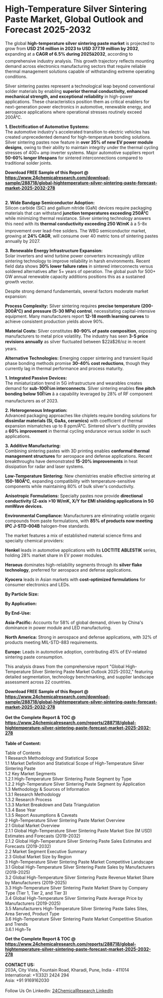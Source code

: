 <h1>High-Temperature Silver Sintering Paste Market, Global Outlook and Forecast 2025-2032</h1><p>The global <strong>high-temperature silver sintering paste market</strong> is projected to grow from <strong>USD 214 million in 2023 to USD 377.19 million by 2032</strong>, expanding at a <strong>CAGR of 6.5% during 2025â2032</strong>, according to comprehensive industry analysis. This growth trajectory reflects mounting demand across electronics manufacturing sectors that require reliable thermal management solutions capable of withstanding extreme operating conditions.</p><p>Silver sintering pastes represent a technological leap beyond conventional solder materials by enabling <strong>superior thermal conductivity, enhanced mechanical strength, and exceptional reliability</strong> in high-power applications. These characteristics position them as critical enablers for next-generation power electronics in automotive, renewable energy, and aerospace applications where operational stresses routinely exceed 200Â°C.</p><p><strong>1. Electrification of Automotive Systems:</strong><br>
The automotive industry's accelerated transition to electric vehicles has created unprecedented demand for high-temperature bonding solutions. Silver sintering pastes now feature in <strong>over 35% of new EV power module designs</strong>, owing to their ability to maintain integrity under the thermal cycling stresses of 400+ amp inverter systems. Major automotive suppliers report <strong>50-60% longer lifespans</strong> for sintered interconnections compared to traditional solder joints.</p><div><b>Download FREE Sample of this Report @ 
            <a href="https://www.24chemicalresearch.com/download-sample/288718/global-hightemperature-silver-sintering-paste-forecast-market-2025-2032-278">
            https://www.24chemicalresearch.com/download-sample/288718/global-hightemperature-silver-sintering-paste-forecast-market-2025-2032-278</a></b></div><br><p><strong>2. Wide Bandgap Semiconductor Adoption:</strong><br>
Silicon carbide (SiC) and gallium nitride (GaN) devices require packaging materials that can withstand <strong>junction temperatures exceeding 250Â°C</strong> while minimizing thermal resistance. Silver sintering technology answers this need with its <strong>thermal conductivity exceeding 250 W/mK</strong> â a 5-8x improvement over lead-free solders. The WBG semiconductor market, growing at <strong>24% CAGR</strong>, will consume over 40 metric tons of sintering pastes annually by 2027.</p><p><strong>3. Renewable Energy Infrastructure Expansion:</strong><br>
Solar inverters and wind turbine power converters increasingly utilize sintering technology to improve reliability in harsh environments. Recent field data shows <strong>30% lower failure rates</strong> in sintered interconnects versus soldered alternatives after 5+ years of operation. The global push for 500+ GW annual renewable capacity additions positions this as a sustained growth vector.</p><p>Despite strong demand fundamentals, several factors moderate market expansion:</p><p><strong>Process Complexity:</strong> Silver sintering requires <strong>precise temperature (200-300Â°C) and pressure (5-30 MPa) control</strong>, necessitating capital-intensive equipment. Many manufacturers report <strong>12-18 month learning curves</strong> to achieve consistent production yields above 90%.</p><p><strong>Material Costs:</strong> Silver constitutes <strong>80-90% of paste composition</strong>, exposing manufacturers to metal price volatility. The industry has seen <strong>3-5 price revisions annually</strong> as silver fluctuated between $22â$26/oz in recent years.</p><p><strong>Alternative Technologies:</strong> Emerging copper sintering and transient liquid phase bonding methods promise <strong>30-40% cost reductions</strong>, though they currently lag in thermal performance and process maturity.</p><p><strong>1. Integrated Passive Devices:</strong><br>
The miniaturization trend in 5G infrastructure and wearables creates demand for <strong>sub-100Î¼m interconnects</strong>. Silver sintering enables <strong>fine pitch bonding below 50Î¼m</strong> â a capability leveraged by 28% of RF component manufacturers as of 2023.</p><p><strong>2. Heterogeneous Integration:</strong><br>
Advanced packaging approaches like chiplets require bonding solutions for <strong>dissimilar materials (Si, GaAs, ceramics)</strong> with coefficient of thermal expansion mismatches up to 8 ppm/Â°C. Sintered silver's ductility provides a <strong>60% improvement</strong> in thermal cycling endurance versus solder in such applications.</p><p><strong>3. Additive Manufacturing:</strong><br>
Combining sintering pastes with 3D printing enables <strong>conformal thermal management structures</strong> for aerospace and defense applications. Recent breakthroughs have demonstrated <strong>15-20% improvements</strong> in heat dissipation for radar and laser systems.</p><p><strong>Low-Temperature Sintering:</strong> New chemistries enable effective sintering at <strong>150-180Â°C</strong>, expanding compatibility with temperature-sensitive components while maintaining 80% of bulk silver's conductivity.</p><p><strong>Anisotropic Formulations:</strong> Specialty pastes now provide <strong>directional conductivity (Z-axis &gt;10 W/mK, X/Y  for EMI shielding applications in 5G mmWave devices.</strong></p><p><strong>Environmental Compliance:</strong> Manufacturers are eliminating volatile organic compounds from paste formulations, with <strong>85% of products now meeting IPC J-STD-004B</strong> halogen-free standards.</p><p>The market features a mix of established material science firms and specialty chemical providers:</p><p><strong>Henkel</strong> leads in automotive applications with its <strong>LOCTITE ABLESTIK</strong> series, holding 28% market share in EV power modules.</p><p><strong>Heraeus</strong> dominates high-reliability segments through its <strong>silver flake technology</strong>, preferred for aerospace and defense applications.</p><p><strong>Kyocera</strong> leads in Asian markets with <strong>cost-optimized formulations</strong> for consumer electronics and LEDs.</p><p><strong>By Particle Size:</strong></p><p><strong>By Application:</strong></p><p><strong>By End-Use:</strong></p><p><strong>Asia-Pacific:</strong> Accounts for 58% of global demand, driven by China's dominance in power module and LED manufacturing.</p><p><strong>North America:</strong> Strong in aerospace and defense applications, with 32% of products meeting MIL-STD-883 requirements.</p><p><strong>Europe:</strong> Leads in automotive adoption, contributing 45% of EV-related sintering paste consumption.</p><p>This analysis draws from the comprehensive report "Global High-Temperature Silver Sintering Paste Market Outlook 2025-2032," featuring detailed segmentation, technology benchmarking, and supplier landscape assessment across 22 countries.</p><div><b>Download FREE Sample of this Report @ 
            <a href="https://www.24chemicalresearch.com/download-sample/288718/global-hightemperature-silver-sintering-paste-forecast-market-2025-2032-278">
            https://www.24chemicalresearch.com/download-sample/288718/global-hightemperature-silver-sintering-paste-forecast-market-2025-2032-278</a></b></div><br><div><b>Get the Complete Report & TOC @ 
            <a href="https://www.24chemicalresearch.com/reports/288718/global-hightemperature-silver-sintering-paste-forecast-market-2025-2032-278">
            https://www.24chemicalresearch.com/reports/288718/global-hightemperature-silver-sintering-paste-forecast-market-2025-2032-278</a></b></div><br>
            <b>Table of Content:</b><p>Table of Contents<br />
1 Research Methodology and Statistical Scope<br />
1.1 Market Definition and Statistical Scope of High-Temperature Silver Sintering Paste<br />
1.2 Key Market Segments<br />
1.2.1 High-Temperature Silver Sintering Paste Segment by Type<br />
1.2.2 High-Temperature Silver Sintering Paste Segment by Application<br />
1.3 Methodology & Sources of Information<br />
1.3.1 Research Methodology<br />
1.3.2 Research Process<br />
1.3.3 Market Breakdown and Data Triangulation<br />
1.3.4 Base Year<br />
1.3.5 Report Assumptions & Caveats<br />
2 High-Temperature Silver Sintering Paste Market Overview<br />
2.1 Global Market Overview<br />
2.1.1 Global High-Temperature Silver Sintering Paste Market Size (M USD) Estimates and Forecasts (2019-2032)<br />
2.1.2 Global High-Temperature Silver Sintering Paste Sales Estimates and Forecasts (2019-2032)<br />
2.2 Market Segment Executive Summary<br />
2.3 Global Market Size by Region<br />
3 High-Temperature Silver Sintering Paste Market Competitive Landscape<br />
3.1 Global High-Temperature Silver Sintering Paste Sales by Manufacturers (2019-2025)<br />
3.2 Global High-Temperature Silver Sintering Paste Revenue Market Share by Manufacturers (2019-2025)<br />
3.3 High-Temperature Silver Sintering Paste Market Share by Company Type (Tier 1, Tier 2, and Tier 3)<br />
3.4 Global High-Temperature Silver Sintering Paste Average Price by Manufacturers (2019-2025)<br />
3.5 Manufacturers High-Temperature Silver Sintering Paste Sales Sites, Area Served, Product Type<br />
3.6 High-Temperature Silver Sintering Paste Market Competitive Situation and Trends<br />
3.6.1 High-Te</p><div><b>Get the Complete Report & TOC @ 
            <a href="https://www.24chemicalresearch.com/reports/288718/global-hightemperature-silver-sintering-paste-forecast-market-2025-2032-278">
            https://www.24chemicalresearch.com/reports/288718/global-hightemperature-silver-sintering-paste-forecast-market-2025-2032-278</a></b></div><br><b>CONTACT US:</b><br>
            203A, City Vista, Fountain Road, Kharadi, Pune, India - 411014<br>
            International: +1(332) 2424 294<br>
            Asia: +91 9169162030 <br><br>
            Follow Us On LinkedIn: <a href="https://www.linkedin.com/company/24chemicalresearch/">24ChemicalResearch LinkedIn</a>